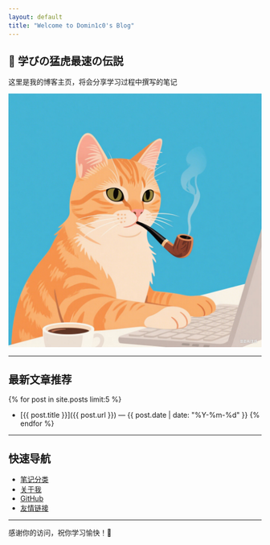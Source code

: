 ```yaml
---
layout: default
title: "Welcome to Domin1c0's Blog"
---
```


## 📘 学びの猛虎最速の伝説

这里是我的博客主页，将会分享学习过程中撰写的笔记

![博客logo](/assets/images/logo.png)

---

## 最新文章推荐

{% for post in site.posts limit:5 %}
- [{{ post.title }}]({{ post.url }}) — {{ post.date | date: "%Y-%m-%d" }}
{% endfor %}

---

## 快速导航

- [笔记分类](https://domin1c.github.io/tags/)
- [关于我](about.md)
- [GitHub](https://github.com/domin1c0)
- [友情链接](friend.md)

---

感谢你的访问，祝你学习愉快！🚀

